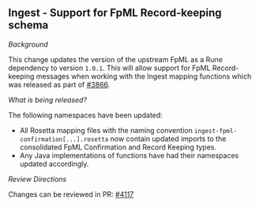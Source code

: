 ## Ingest - Support for FpML Record-keeping schema

*Background*

This change updates the version of the upstream FpML as a Rune dependency to version `1.0.1`. This will allow support for FpML Record-keeping messages when working with the Ingest mapping functions which was released as part of [#3866](https://github.com/finos/common-domain-model/issues/3836).  

*What is being released?*

The following namespaces have been updated:

- All Rosetta mapping files with the naming convention `ingest-fpml-confirmation[...].rosetta` now contain updated imports to the consolidated FpML Confirmation and Record Keeping types.
- Any Java implementations of functions have had their namespaces updated accordingly.

*Review Directions*

Changes can be reviewed in PR: [#4117](https://github.com/finos/common-domain-model/pull/4117)
